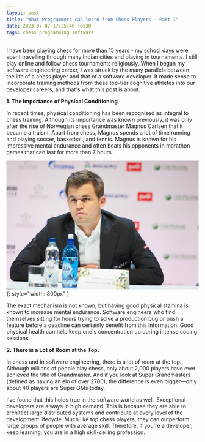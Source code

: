 ```yaml
---
layout: post
title: "What Programmers can learn from Chess Players - Part I"
date: 2023-07-07 17:25:40 +0530
tags: chess programming software
---
```


I have been playing chess for more than 15 years - my school days were spent travelling through many Indian cities and playing in tournaments. I still play online and follow chess tournaments religiously. When I began my software engineering career, I was struck by the many parallels between the life of a chess player and that of a software developer. It made sense to incorporate training methods from these top-tier cognitive athletes into our developer careers, and that's what this post is about.

**1. The Importance of Physical Conditioning**

In recent times, physical conditioning has been recognised as integral to chess training. Although its importance was known previously, it was only after the rise of Norwegian chess Grandmaster Magnus Carlsen that it became a truism. Apart from chess, Magnus spends a lot of time running and playing soccer, basketball, and tennis. Magnus is known for his impressive mental endurance and often beats his opponents in marathon games that can last for more than 7 hours.

![Magnus Carlsen](/assets/images/magnus.jpg){: style="width: 800px" }

The exact mechanism is not known, but having good physical stamina is known to increase mental endurance. Software engineers who find themselves sitting for hours trying to solve a production bug or push a feature before a deadline can certainly benefit from this information. Good physical health can help keep one's concentration up during intense coding sessions.

**2. There is a Lot of Room at the Top.**

In chess and in software engineering, there is a lot of room at the top. Although millions of people play chess, only about 2,000 players have ever achieved the title of Grandmaster. And if you look at Super Grandmasters (defined as having an elo of over 2700), the difference is even bigger—only about 40 players are Super GMs today.

I've found that this holds true in the software world as well. Exceptional developers are always in high demand. This is because they are able to architect large distributed systems and contribute at every level of the development lifecycle. Much like top chess players, they can outperform large groups of people with average skill. Therefore, if you're a developer, keep learning; you are in a high skill-ceiling profession.

